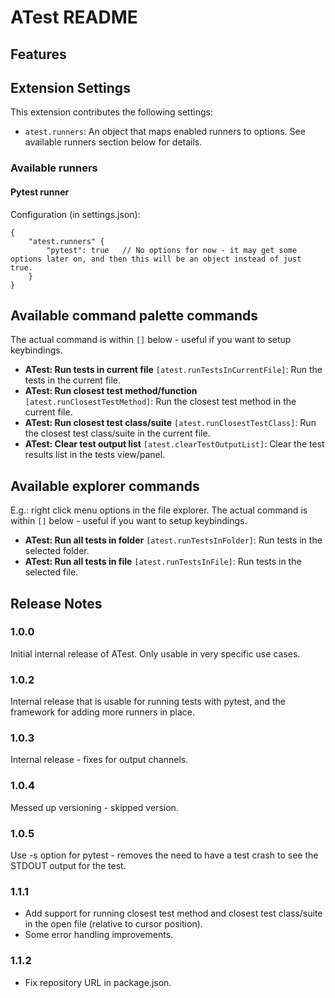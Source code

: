 # ATest README

## Features


## Extension Settings

This extension contributes the following settings:

* `atest.runners`: An object that maps enabled runners to options. See available runners section below for details.


### Available runners

#### Pytest runner
Configuration (in settings.json):

```
{
    "atest.runners" {
        "pytest": true   // No options for now - it may get some options later on, and then this will be an object instead of just true.
    }
}
```


## Available command palette commands

The actual command is within `[]` below - useful if you want to setup keybindings.

- **ATest: Run tests in current file** `[atest.runTestsInCurrentFile]`: Run the tests in the current file.
- **ATest: Run closest test method/function** `[atest.runClosestTestMethod]`: Run the closest test method in the current file.
- **ATest: Run closest test class/suite** `[atest.runClosestTestClass]`: Run the closest test class/suite in the current file.
- **ATest: Clear test output list** `[atest.clearTestOutputList]`: Clear the test results list in the tests view/panel.


## Available explorer commands
E.g.: right click menu options in the file explorer.
The actual command is within `[]` below - useful if you want to setup keybindings.

- **ATest: Run all tests in folder** `[atest.runTestsInFolder]`: Run tests in the selected folder.
- **ATest: Run all tests in file** `[atest.runTestsInFile]`: Run tests in the selected file.

## Release Notes

### 1.0.0
Initial internal release of ATest. Only usable in very specific use cases.

### 1.0.2
Internal release that is usable for running tests with pytest, and the framework for adding more runners in place.

### 1.0.3
Internal release - fixes for output channels.

### 1.0.4
Messed up versioning - skipped version.

### 1.0.5
Use -s option for pytest - removes the need to have a test crash to see the STDOUT output for the test.

### 1.1.1
- Add support for running closest test method and closest test class/suite in the open file (relative to cursor position).
- Some error handling improvements.

### 1.1.2
- Fix repository URL in package.json.

